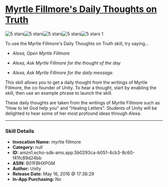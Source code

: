 # [Myrtle Fillmore's Daily Thoughts on Truth](http://alexa.amazon.com/#skills/amzn1.echo-sdk-ams.app.5b0293ca-b051-4cb3-8c60-f41fc89d24bb)
![5 stars](../../images/ic_star_black_18dp_1x.png)![5 stars](../../images/ic_star_black_18dp_1x.png)![5 stars](../../images/ic_star_black_18dp_1x.png)![5 stars](../../images/ic_star_black_18dp_1x.png)![5 stars](../../images/ic_star_black_18dp_1x.png) 1

To use the Myrtle Fillmore's Daily Thoughts on Truth skill, try saying...

* *Alexa, Open Myrtle Fillmore*

* *Alexa, Ask Myrtle Fillmore for the thought of the day*

* *Alexa, Ask Myrtle Fillmore for the daily message.*

This skill allows you to get a daily thought from the writings of Myrtle Fillmore, the co-founder of Unity. To hear a thought, start by enabling the skill, then use an example phrase to launch the skill.

These daily thoughts are taken from the writings of Myrtle Fillmore such as "How to let God help you" and "Healing Letters". Students of Unity will be delighted to hear some of her most profound ideas through Alexa.

***

### Skill Details

* **Invocation Name:** myrtle fillmore
* **Category:** null
* **ID:** amzn1.echo-sdk-ams.app.5b0293ca-b051-4cb3-8c60-f41fc89d24bb
* **ASIN:** B01FBHXPGM
* **Author:** Unity
* **Release Date:** May 16, 2016 @ 17:38:29
* **In-App Purchasing:** No
